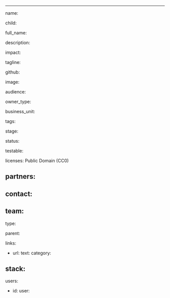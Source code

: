 ---

name:

child: 

full_name:

description:

impact:

tagline:

github:

image:

audience:

owner_type:

business_unit:

tags:

stage:

status:

testable:

licenses: Public Domain (CC0)

partners:
-

contact:
-

team:
-

type:

parent:

links:
- url:
  text:
  category:


stack:
-

users:
- id:
  user:
